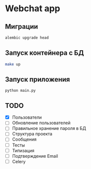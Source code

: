 # Webchat app

## Миграции

``` bash
alembic upgrade head
```

## Запуск контейнера с БД

``` bash
make up
```

## Запуск приложения

```
python main.py
```


## TODO

- [x] Пользователи
- [ ] Обновление пользователей
- [ ] Правильное хранение пароля в БД
- [ ] Структура проекта
- [ ] Сообщения
- [ ] Тесты
- [ ] Типизация
- [ ] Подтверждение Email
- [ ] Celery